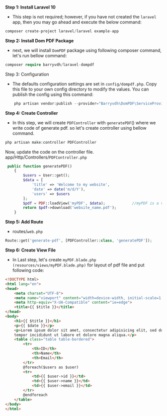 **Step 1: Install Laravel 10**
* This step is not required; however, if you have not created the `laravel` app, then you may go ahead and execute the below command:

```php
composer create-project laravel/laravel example-app
```

**Step 2: Install Dom PDF Package**
* next, we will install `DomPDF` package using following composer command, let's run bellow command:

```php
composer require barryvdh/laravel-dompdf
```

Step 3:  Configuration
* The defaults configuration settings are set in `config/dompdf.php`. Copy this file to your own config directory to modify the values. You can publish the config using this command:

```php
    php artisan vendor:publish --provider="Barryvdh\DomPDF\ServiceProvider"
```

**Step 4: Create Controller**
* In this step, we will create `PDFController` with `generatePDF`() where we write code of generate pdf. so let's create controller using bellow command.

```php
php artisan make:controller PDFController
```

Now, update the code on the controller file.
app/Http/Controllers/`PDFController.php`

```php
 public function generatePDF()
    {
        $users = User::get();
        $data = [
            'title' => 'Welcome to my website',
            'date' => date('m/d/Y'),
            'users' => $users
        ]; 
        $pdf = PDF::loadView('myPDF', $data);            //myPDF is a view file
        return $pdf->download('website_name.pdf');
    }
```

**Step 5: Add Route**
* routes/`web.php`

```php
Route::get('generate-pdf', [PDFController::class, 'generatePDF']);
```

**Step 6: Create View File**
* In Last step, let's create `myPDF.blade.php (resources/views/myPDF.blade.php)` for layout of pdf file and put following code:

```html
<!DOCTYPE html>
<html lang="en">
<head>
    <meta charset="UTF-8">
    <meta name="viewport" content="width=device-width, initial-scale=1.0">
    <meta http-equiv="X-UA-Compatible" content="ie=edge">
    <title>{{ $title }}</title>
</head>
<body>
    <h1>{{ $title }}</h1>
    <p>{{ $date }}</p>
    <p>Lorem ipsum dolor sit amet, consectetur adipisicing elit, sed do eiusmod
    tempor incididunt ut labore et dolore magna aliqua.</p>
    <table class="table table-bordered">
        <tr>
            <th>ID</th>
            <th>Name</th>
            <th>Email</th>
        </tr>
        @foreach($users as $user)
        <tr>
            <td>{{ $user->id }}</td>
            <td>{{ $user->name }}</td>
            <td>{{ $user->email }}</td>
        </tr>
        @endforeach
    </table>
</body>
</html>
```